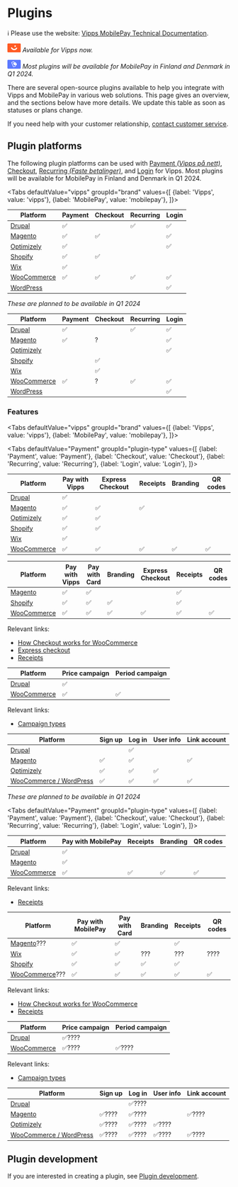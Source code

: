 <!-- START_METADATA
---
title: Introduction to Vipps MobilePay Plugins
sidebar_label: Introduction
sidebar_position: 1
hide_table_of_contents: true
pagination_next: null
pagination_prev: null
---

import ApiSchema from '@theme/ApiSchema';
import Tabs from '@theme/Tabs';
import TabItem from '@theme/TabItem';
END_METADATA -->

# Plugins

<!-- START_COMMENT -->
ℹ️ Please use the website:
[Vipps MobilePay Technical Documentation](https://developer.vippsmobilepay.com/docs/plugins).
<!-- END_COMMENT -->

![Vipps](./images/vipps.png) *Available for Vipps now.*

![MobilePay](./images/mp.png) *Most plugins will be available for MobilePay in Finland and Denmark in Q1 2024.*


There are several open-source plugins available to help you integrate with Vipps and MobilePay in various web solutions.
This page gives an overview, and the sections below have more details.
We update this table as soon as statuses or plans change.

If you need help with your customer relationship, [contact customer service](https://vipps.no/hjelp/vipps/).

## Plugin platforms

The following plugin platforms can be used with
[Payment *(Vipps på nett)*](https://www.vipps.no/produkter-og-tjenester/bedrift/ta-betalt-paa-nett/ta-betalt-paa-nett/),
[Checkout](https://www.vipps.no/produkter-og-tjenester/bedrift/bestill-vipps-checkout/checkout/),
[Recurring *(Faste betalinger)*](https://vipps.no/produkter-og-tjenester/bedrift/faste-betalinger/faste-betalinger/), and
[Login](https://www.vipps.no/produkter-og-tjenester/bedrift/logg-inn-med-vipps/logg-inn-med-vipps/)
for Vipps.
Most plugins will be available for MobilePay in Finland and Denmark in Q1 2024.

<Tabs
defaultValue="vipps"
groupId="brand"
values={[
{label: 'Vipps', value: 'vipps'},
{label: 'MobilePay', value: 'mobilepay'},
]}>
<TabItem value="vipps">

| Platform                      | Payment | Checkout | Recurring  | Login |
| ----------------------------- | ------- | -------- |----------- | ----- |
| [Drupal](drupal.md)           |   ✅   |          |    ✅     |   ✅  |
| [Magento](magento.md)         |   ✅   |    ✅    |           |   ✅  |
| [Optimizely](optimizely.md)   |   ✅   |          |           |   ✅  |
| [Shopify](shopify.md)         |   ✅   |    ✅    |           |       |
| [Wix](wix.md)                 |   ✅   |          |           |       |
| [WooCommerce](woocommerce.md) |   ✅   |    ✅    |    ✅     |   ✅  |
| [WordPress](wordpress.md)     |        |           |           |   ✅  |


</TabItem>
<TabItem value="mobilepay">

*These are planned to be available in Q1 2024*



| Platform                      | Payment | Checkout | Recurring  | Login |
| ----------------------------- | ------- | -------- |----------- | ----- |
| [Drupal](drupal.md)           |   ✅   |          |    ✅     |   ✅  |
| [Magento](magento.md)         |   ✅   |    ?     |           |   ✅  |
| [Optimizely](optimizely.md)   |        |          |            |   ✅  |
| [Shopify](shopify.md)         |        |    ✅    |           |       |
| [Wix](wix.md)                 |        |     ✅    |           |       |
| [WooCommerce](woocommerce.md) |   ✅   |    ?    |    ✅     |   ✅  |
| [WordPress](wordpress.md)     |        |           |           |   ✅  |

</TabItem>
</Tabs>


### Features

<Tabs
defaultValue="vipps"
groupId="brand"
values={[
{label: 'Vipps', value: 'vipps'},
{label: 'MobilePay', value: 'mobilepay'},
]}>
<TabItem value="vipps">




<Tabs
defaultValue="Payment"
groupId="plugin-type"
values={[
{label: 'Payment', value: 'Payment'},
{label: 'Checkout', value: 'Checkout'},
{label: 'Recurring', value: 'Recurring'},
{label: 'Login', value: 'Login'},
]}>

<TabItem value="Payment">

| Platform                   | Pay with Vipps | Express Checkout | Receipts | Branding | QR codes |
| -------------------------- | -------------- | ---------------- |----------| ---------|----------|
| [Drupal][drupal]           |       ✅      |                  |           |          |           |
| [Magento][magento]         |       ✅      |        ✅        |    ✅   |           |           |
| [Optimizely][episerver]    |       ✅      |        ✅        |          |          |           |
| [Shopify][shopify]         |       ✅      |         ✅       |          |          |           |
| [Wix][wix]                 |       ✅      |                  |          |           |           |
| [WooCommerce][woocommerce] |       ✅      |        ✅        |    ✅   |     ✅   |     ✅   |

</TabItem>

<TabItem value="Checkout">

| Platform                      | Pay with Vipps | Pay with Card |  Branding | Express Checkout | Receipts | QR codes |
| ----------------------------- | -------------- | ------------- | --------- | ---------------- |----------|----------|
| [Magento][checkout-magento]   |       ✅      |      ✅       |           |                  |    ✅   |           |
| [Shopify][checkout-shopify]   |       ✅      |      ✅       |    ✅    |                  |    ✅   |           |
| [WooCommerce][woocommerce]    |       ✅      |      ✅       |    ✅    |        ✅        |    ✅   |     ✅   |

Relevant links:

* [How Checkout works for WooCommerce](https://developer.vippsmobilepay.com/docs/APIs/checkout-api/vipps-checkout-how-it-works-woocommerce/)
* [Express checkout](https://developer.vippsmobilepay.com/docs/APIs/ecom-api/vipps-ecom-api/#express-checkout-payments)
* [Receipts](https://developer.vippsmobilepay.com/docs/APIs/checkout-api/vipps-checkout-api/#receipts)

</TabItem>

<TabItem value="Recurring">

| Platform                             | Price campaign | Period campaign |
| ------------------------------------ | -------------- | --------------- |
| [Drupal][recurring-drupal]           |       ✅      |                 |
| [WooCommerce][recurring-woocommerce] |       ✅      |       ✅        |

Relevant links:

* [Campaign types](https://developer.vippsmobilepay.com/docs/APIs/recurring-api/vipps-recurring-api/#campaigns)

</TabItem>
<TabItem value="Login">

| Platform                                   | Sign up | Log in | User info | Link account |
| ------------------------------------------ | ------- | ------ |---------- | ------------ |
| [Drupal][login-drupal]                     |         |   ✅  |           |              |
| [Magento][login-magento]                   |    ✅   |  ✅   |          |    ✅        |
| [Optimizely][login-dotnet]                 |    ✅   |   ✅  |    ✅    |              |
| [WooCommerce / WordPress][login-wordpress] |    ✅   |   ✅  |    ✅    |     ✅      |


</TabItem>
</Tabs>

</TabItem>
<TabItem value="mobilepay">

*These are planned to be available in Q1 2024*

<Tabs
defaultValue="Payment"
groupId="plugin-type"
values={[
{label: 'Payment', value: 'Payment'},
{label: 'Checkout', value: 'Checkout'},
{label: 'Recurring', value: 'Recurring'},
{label: 'Login', value: 'Login'},
]}>

<TabItem value="Payment">

| Platform                   | Pay with MobilePay |  Receipts | Branding | QR codes |
| -------------------------- | ------------------ | ----------| ---------|----------|
| [Drupal][drupal]           |       ✅           |           |          |          |
| [Magento][magento]         |       ✅           |           |          |          |
| [WooCommerce][woocommerce] |       ✅           |     ✅    |   ✅    |    ✅    |

Relevant links:

* [Receipts](https://developer.vippsmobilepay.com/docs/APIs/checkout-api/vipps-checkout-api/#receipts)

</TabItem>

<TabItem value="Checkout">

| Platform                         | Pay with MobilePay | Pay with Card |  Branding |  Receipts | QR codes |
| -------------------------------- | ------------------ | ------------- | --------- | ----------|----------|
| [Magento][checkout-magento]???   |          ✅       |      ✅       |           |   ✅   |            |
| [Wix][wix]                       |          ✅       |      ✅       |   ???     | ???     |   ????    |
| [Shopify][checkout-shopify]      |          ✅       |      ✅       |    ✅    |    ✅   |           |
| [WooCommerce][woocommerce]???    |          ✅       |      ✅       |    ✅    |    ✅   |     ✅    |

Relevant links:

* [How Checkout works for WooCommerce](https://developer.vippsmobilepay.com/docs/APIs/checkout-api/vipps-checkout-how-it-works-woocommerce/)
* [Receipts](https://developer.vippsmobilepay.com/docs/APIs/checkout-api/vipps-checkout-api/#receipts)

</TabItem>

<TabItem value="Recurring">

| Platform                             | Price campaign | Period campaign |
| ------------------------------------ | -------------- | --------------- |
| [Drupal][recurring-drupal]           |       ✅????      |                 |
| [WooCommerce][recurring-woocommerce] |       ✅????      |       ✅????        |

Relevant links:

* [Campaign types](https://developer.vippsmobilepay.com/docs/APIs/recurring-api/vipps-recurring-api/#campaigns)

</TabItem>
<TabItem value="Login">

| Platform                                   | Sign up | Log in | User info | Link account |
| ------------------------------------------ | ------- | ------ |---------- | ------------ |
| [Drupal][login-drupal]                     |         |   ✅????  |           |              |
| [Magento][login-magento]                   |    ✅????   |  ✅????   |          |    ✅????        |
| [Optimizely][login-dotnet]                 |    ✅????   |   ✅????  |    ✅????    |              |
| [WooCommerce / WordPress][login-wordpress] |    ✅????   |   ✅????  |    ✅????    |     ✅????      |


</TabItem>
</Tabs>

</TabItem>
</Tabs>



## Plugin development

If you are interested in creating a plugin, see [Plugin development](plugin-development.md).


[checkout-magento]: /docs/plugins-ext/checkout-magento/
[checkout-shopify]: /docs/plugins-ext/checkout-shopify/
[drupal]: /docs/plugins-ext/drupal/
[episerver]: /docs/plugins-ext/episerver/
[login-dotnet]: /docs/plugins-ext/login-dotnet/
[login-drupal]: /docs/plugins-ext/login-drupal/
[login-magento]: /docs/plugins-ext/login-magento/
[login-wordpress]: /docs/plugins-ext/login-wordpress/
[magento]: /docs/plugins-ext/magento/
[recurring-drupal]: /docs/plugins-ext/recurring-drupal/
[recurring-woocommerce]: /docs/plugins-ext/recurring-woocommerce/
[shopify]: /docs/plugins-ext/shopify/
[wix]: /docs/plugins-ext/wix/
[woocommerce]: /docs/plugins-ext/woocommerce/
